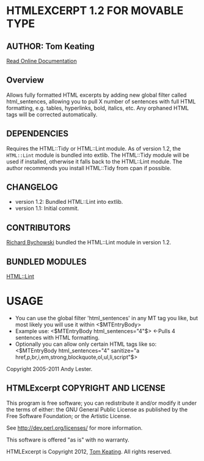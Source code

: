 # HTMLEXCERPT 1.2 FOR MOVABLE TYPE #

## AUTHOR: Tom Keating
[Read Online Documentation](http://blog.tmcnet.com/blog/tom-keating/movabletype/htmlexcerpt-plugin-for-movable-type.asp)

## Overview
Allows fully formatted HTML excerpts by adding new global filter called html_sentences, allowing you to pull
X number of sentences with full HTML formatting, e.g. tables, hyperlinks, bold, italics, etc.
Any orphaned HTML tags will be corrected automatically.

## DEPENDENCIES ##
Requires the HTML::Tidy or HTML::Lint module. As of version 1.2, the `HTML::Lint` module is bundled into extlib. The HTML::Tidy module will be used if installed, otherwise it falls back to the HTML::Lint module. The author recommends you install HTML::Tidy from cpan if possible.

## CHANGELOG ##
- version 1.2: Bundled HTML::Lint into extlib.
- version 1.1: Initial commit.

## CONTRIBUTORS ##
[Richard Bychowski](https://github.com/hiranyaloka) bundled the HTML::Lint module in version 1.2.

## BUNDLED MODULES ##
[HTML::Lint](http://search.cpan.org/dist/HTML-Lint/)

# USAGE
- You can use the global filter 'html_sentences' in any MT tag you like, but most likely you will use it within <$MTEntryBody>
- Example use:
  <$MTEntryBody html_sentences="4"$> <-Pulls 4 sentences with HTML formatting.
- Optionally you can allow only certain HTML tags like so:
  <$MTEntryBody html_sentences="4" sanitize="a href,p,br,i,em,strong,blockquote,ol,ul,li,script"$>

Copyright 2005-2011 Andy Lester.

## HTMLExcerpt COPYRIGHT AND LICENSE ##

This program is free software; you can redistribute it and/or modify it
under the terms of either: the GNU General Public License as published
by the Free Software Foundation; or the Artistic License.

See http://dev.perl.org/licenses/ for more information.

This software is offered "as is" with no warranty.

HTMLExcerpt is Copyright 2012, [Tom Keating](http://blog.tmcnet.com/blog/tom-keating/contact/).
All rights reserved.

